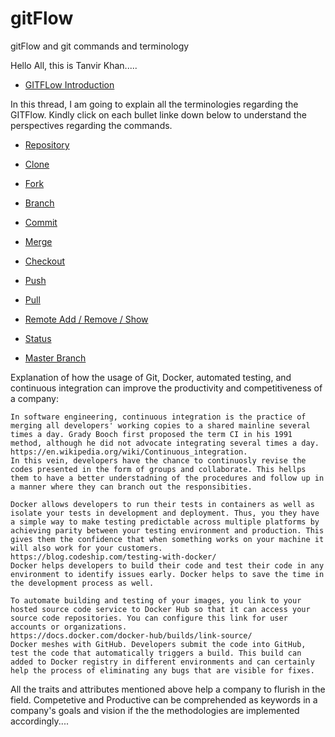 # gitFlow
 gitFlow and git commands and terminology

Hello All, this is Tanvir Khan.....

* [GITFLow Introduction](/gitflowintro.md)

In this thread, I am going to explain all the terminologies regarding the GITFlow. Kindly click on each bullet linke down below to understand the perspectives regarding the commands.

* [Repository](/Repository.md)

* [Clone](/Clone.md)

* [Fork](/Fork.md)

* [Branch](/Branch.md)

* [Commit](/Commit.md)

* [Merge](/Merge.md)

* [Checkout](/Checkout.md)

* [Push](/Push.md)

* [Pull](/Pull.md)

* [Remote Add / Remove / Show](/RemoteAddRemoveShow.md)

* [Status](/Status.md)

* [Master Branch](/MasterBranch.md)




Explanation of how the usage of Git, Docker, automated testing, and continuous integration can improve the productivity and competitiveness of a company:

	In software engineering, continuous integration is the practice of merging all developers' working copies to a shared mainline several times a day. Grady Booch first proposed the term CI in his 1991 method, although he did not advocate integrating several times a day.
	https://en.wikipedia.org/wiki/Continuous_integration.
	In this vein, developers have the chance to continuosly revise the codes presented in the form of groups and collaborate. This hellps them to have a better understadning of the procedures and follow up in a manner where they can branch out the responsibities. 

	Docker allows developers to run their tests in containers as well as isolate your tests in development and deployment. Thus, you they have a simple way to make testing predictable across multiple platforms by achieving parity between your testing environment and production. This gives them the confidence that when something works on your machine it will also work for your customers.
	https://blog.codeship.com/testing-with-docker/
	Docker helps developers to build their code and test their code in any environment to identify issues early. Docker helps to save the time in the development process as well.

	To automate building and testing of your images, you link to your hosted source code service to Docker Hub so that it can access your source code repositories. You can configure this link for user accounts or organizations.
	https://docs.docker.com/docker-hub/builds/link-source/
	Docker meshes with GitHub. Developers submit the code into GitHub, test the code that automatically triggers a build. This build can added to Docker registry in different environments and can certainly help the process of eliminating any bugs that are visible for fixes.

All the traits and attributes mentioned above help a company to flurish in the field. Competetive and Productive can be comprehended as keywords in a company's goals and vision if the the methodologies are implemented accordingly....